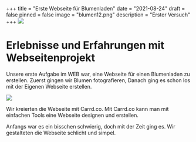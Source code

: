 +++
title = "Erste Webseite für Blumenladen"
date = "2021-08-24"
draft = false
pinned = false
image = "blumen12.png"
description = "Erster Versuch"
+++
![](blumen12.png)

# Erlebnisse und Erfahrungen mit Webseitenprojekt

Unsere erste Aufgabe im WEB war, eine Webseite für einen Blumenladen zu erstellen. Zuerst gingen wir Blumen fotografieren, Danach ging es schon los mit der Eigenen Webseite erstellen.

![](7.png)

Wir kreierten die Webseite mit Carrd.co. Mit Carrd.co kann man mit einfachen Tools eine Webseite designen und erstellen.

Anfangs war es ein bisschen schwierig, doch mit der Zeit ging es. Wir gestalteten die Webseite schlicht und simpel.